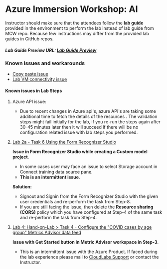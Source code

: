 # Azure Immersion Workshop: AI

Instructor should make sure that the attendees follow the **lab guide** provided in the environment to perform the lab instead of lab guide from MCW repo. Because few instructions may differ from the provided lab guides in GitHub repos. 

##### Lab Guide Preview URL: [Lab Guide Preview](https://experience.cloudlabs.ai/#/labguidepreview/0f7131b7-1208-4051-a32b-44afc42fbf14)

### Known Issues and workarounds
- [Copy paste issue](https://docs.cloudlabs.ai/Learner/Troubleshooting/CopyPaste)
- [Lab VM connectivity issue](https://docs.cloudlabs.ai/Learner/Troubleshooting/RDP)

#### Known issues in Lab Steps

1. Azure API issue: 

   - Due to recent changes in Azure api's, azure API's are taking some additional time to fetch the details of the resources . The validation steps might fail initially for the lab, if you re-run the steps again after 30-45 minutes later then it will succeed if there will be no configuration related issue with lab steps you performed.

2. [Lab 2a - Task 6 Using the Form Recognizer Studio](https://github.com/CloudLabsAI-Azure/ai-in-a-day/blob/FY-23-AI-Updates/03-knowledge-mining/2a-document-processing-and-summarization.md)

   **Issue in Form Recognizer Studio while creating a Custom model project**.

   - In some cases user may face an issue to select Storage account in Connect training data source pane.    
   - **This is an intermittent issue**.

   **Solution:**
    
   - Signout and Signin from the Form Recognizer Studio with the given user credentials and re-perform the task from Step-8.
   - If you are still facing the issue, then delete the **Resource sharing (CORS)** policy which you have configured at Step-4 of the same task and re-perform the task from Step-4.

 3. [Lab 4: Hand-on-Lab > Task 4 - Configure the "COVID cases by age group" Metrics Advisor data feed](https://github.com/CloudLabsAI-Azure/ai-in-a-day/blob/FY-23-AI-Updates/05-metrics-advisor/05-metrics-advisor-new.md)

    **Issue with Get Started button in Metric Advisor workspace in Step-3**.
    
    - This is an intermittent issue with the Azure Product. If faced during the lab experience please mail to [CloudLabs Support](cloudlabs-support@spektrasystems.com) or contact the Instructor.
